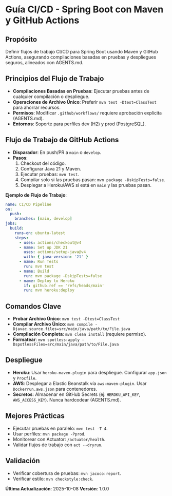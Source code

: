 # Guía CI/CD - Spring Boot con Maven y GitHub Actions

## Propósito
Definir flujos de trabajo CI/CD para Spring Boot usando Maven y GitHub Actions, asegurando compilaciones basadas en pruebas y despliegues seguros, alineados con AGENTS.md.

## Principios del Flujo de Trabajo
- **Compilaciones Basadas en Pruebas**: Ejecutar pruebas antes de cualquier compilación o despliegue.
- **Operaciones de Archivo Único**: Preferir `mvn test -Dtest=ClassTest` para ahorrar recursos.
- **Permisos**: Modificar `.github/workflows/` requiere aprobación explícita (AGENTS.md).
- **Entornos**: Soporte para perfiles dev (H2) y prod (PostgreSQL).

## Flujo de Trabajo de GitHub Actions
- **Disparador**: En push/PR a `main` o `develop`.
- **Pasos**:
  1. Checkout del código.
  2. Configurar Java 21 y Maven.
  3. Ejecutar pruebas: `mvn test`.
  4. Compilar solo si las pruebas pasan: `mvn package -DskipTests=false`.
  5. Desplegar a Heroku/AWS si está en `main` y las pruebas pasan.

**Ejemplo de Flujo de Trabajo**:
```yaml
name: CI/CD Pipeline
on:
  push:
    branches: [main, develop]
jobs:
  build:
    runs-on: ubuntu-latest
    steps:
      - uses: actions/checkout@v4
      - name: Set up JDK 21
        uses: actions/setup-java@v4
        with: { java-version: '21' }
      - name: Run Tests
        run: mvn test
      - name: Build
        run: mvn package -DskipTests=false
      - name: Deploy to Heroku
        if: github.ref == 'refs/heads/main'
        run: mvn heroku:deploy
```

## Comandos Clave
- **Probar Archivo Único**: `mvn test -Dtest=ClassTest`
- **Compilar Archivo Único**: `mvn compile -Djavac.source.files=src/main/java/path/to/File.java`
- **Compilación Completa**: `mvn clean install` (requiere permiso).
- **Formatear**: `mvn spotless:apply -DspotlessFiles=src/main/java/path/to/File.java`

## Despliegue
- **Heroku**: Usar `heroku-maven-plugin` para despliegue. Configurar `app.json` y `Procfile`.
- **AWS**: Desplegar a Elastic Beanstalk vía `aws-maven-plugin`. Usar `Dockerrun.aws.json` para contenedores.
- **Secretos**: Almacenar en GitHub Secrets (ej: `HEROKU_API_KEY`, `AWS_ACCESS_KEY`). Nunca hardcodear (AGENTS.md).

## Mejores Prácticas
- Ejecutar pruebas en paralelo: `mvn test -T 4`.
- Usar perfiles: `mvn package -Pprod`.
- Monitorear con Actuator: `/actuator/health`.
- Validar flujos de trabajo con `act --dryrun`.

## Validación
- Verificar cobertura de pruebas: `mvn jacoco:report`.
- Verificar estilo: `mvn checkstyle:check`.

**Última Actualización**: 2025-10-08
**Versión**: 1.0.0